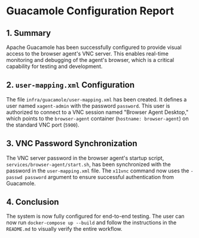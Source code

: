 # Guacamole Configuration Report

## 1. Summary

Apache Guacamole has been successfully configured to provide visual access to the browser agent's VNC server. This enables real-time monitoring and debugging of the agent's browser, which is a critical capability for testing and development.

## 2. `user-mapping.xml` Configuration

The file `infra/guacamole/user-mapping.xml` has been created. It defines a user named `xagent-admin` with the password `password`. This user is authorized to connect to a VNC session named "Browser Agent Desktop," which points to the `browser-agent` container (`hostname: browser-agent`) on the standard VNC port (`5900`).

## 3. VNC Password Synchronization

The VNC server password in the browser agent's startup script, `services/browser-agent/start.sh`, has been synchronized with the password in the `user-mapping.xml` file. The `x11vnc` command now uses the `-passwd password` argument to ensure successful authentication from Guacamole.

## 4. Conclusion

The system is now fully configured for end-to-end testing. The user can now run `docker-compose up --build` and follow the instructions in the `README.md` to visually verify the entire workflow.
